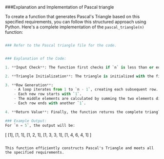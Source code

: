 ###Explanation and Implementation of Pascal triangle 

To create a function that generates Pascal's Triangle based on this specified requirements, you can follow this structured approach using Python.
Here's a complete implementation of the `pascal_triangle(n)` function:

```python

### Refer to the Pascal triangle file for the code.


### Explanation of the Code:

1. **Input Check**: The function first checks if `n` is less than or equal to 0. If it is, an empty list is returned.

2. **Triangle Initialization**: The triangle is initialized with the first row, which contains a single `1`.

3. **Row Generation**:
    - A loop iterates from 1 to `n - 1`, creating each subsequent row.
    - Each new row starts with `1`.
    - The middle elements are calculated by summing the two elements directly above from the previous row.
    - Each row ends with another `1`.

4. **Return Value**: Finally, the function returns the complete triangle as a list of lists.

### Example Output:
For `n = 5`, the output will be:
```
[
    [1],
    [1, 1],
    [1, 2, 1],
    [1, 3, 3, 1],
    [1, 4, 6, 4, 1]
]
```

This function efficiently constructs Pascal's Triangle and meets all the specified requirements.
